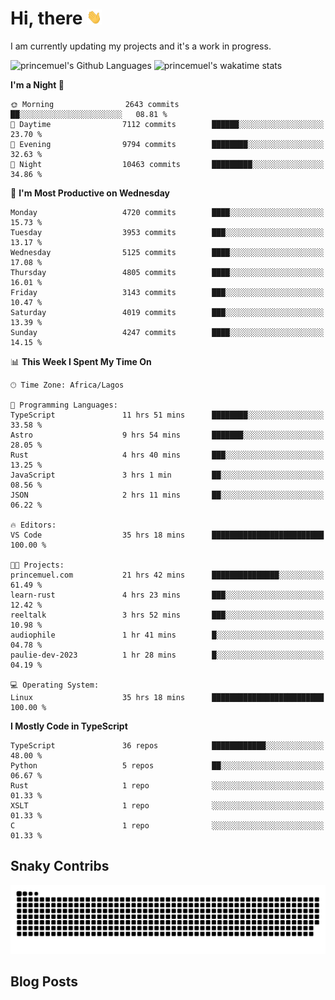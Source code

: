 # Hi, there <img src='/assets/wave.gif' alt='Just saying hello' width='24' height='24' />

<!--
**princemuel/princemuel** is a ✨ _special_ ✨ repository because its `README.md` (this file) appears on your GitHub profile.

Here are some ideas to get you started:

- 🔭 I’m currently working on ...
- 🌱 I’m currently learning ...
- 👯 I’m looking to collaborate on ...
- 🤔 I’m looking for help with ...
- 💬 Ask me about ...
- 📫 How to reach me: ...
- 😄 Pronouns: ...
- ⚡ Fun fact: ...
-->

I am currently updating my projects and it's a work in progress.

![princemuel's Github Languages](https://github-readme-stats.vercel.app/api/top-langs/?username=princemuel&text_color=586069&layout=compact&hide_border=true&title_color=0366d6&count_private=true&include_all_commits=true&theme=tokyonight&show_icons=true)
![princemuel's wakatime stats](https://github-readme-stats.vercel.app/api/wakatime?username=princemuel&text_color=586069&layout=compact&hide_border=true&title_color=0366d6&count_private=true&include_all_commits=true&theme=tokyonight&show_icons=true)

<!--START_SECTION:waka-->
**I'm a Night 🦉** 

```text
🌞 Morning                2643 commits        ██░░░░░░░░░░░░░░░░░░░░░░░   08.81 % 
🌆 Daytime                7112 commits        ██████░░░░░░░░░░░░░░░░░░░   23.70 % 
🌃 Evening                9794 commits        ████████░░░░░░░░░░░░░░░░░   32.63 % 
🌙 Night                  10463 commits       █████████░░░░░░░░░░░░░░░░   34.86 % 
```
📅 **I'm Most Productive on Wednesday** 

```text
Monday                   4720 commits        ████░░░░░░░░░░░░░░░░░░░░░   15.73 % 
Tuesday                  3953 commits        ███░░░░░░░░░░░░░░░░░░░░░░   13.17 % 
Wednesday                5125 commits        ████░░░░░░░░░░░░░░░░░░░░░   17.08 % 
Thursday                 4805 commits        ████░░░░░░░░░░░░░░░░░░░░░   16.01 % 
Friday                   3143 commits        ███░░░░░░░░░░░░░░░░░░░░░░   10.47 % 
Saturday                 4019 commits        ███░░░░░░░░░░░░░░░░░░░░░░   13.39 % 
Sunday                   4247 commits        ████░░░░░░░░░░░░░░░░░░░░░   14.15 % 
```


📊 **This Week I Spent My Time On** 

```text
🕑︎ Time Zone: Africa/Lagos

💬 Programming Languages: 
TypeScript               11 hrs 51 mins      ████████░░░░░░░░░░░░░░░░░   33.58 % 
Astro                    9 hrs 54 mins       ███████░░░░░░░░░░░░░░░░░░   28.05 % 
Rust                     4 hrs 40 mins       ███░░░░░░░░░░░░░░░░░░░░░░   13.25 % 
JavaScript               3 hrs 1 min         ██░░░░░░░░░░░░░░░░░░░░░░░   08.56 % 
JSON                     2 hrs 11 mins       ██░░░░░░░░░░░░░░░░░░░░░░░   06.22 % 

🔥 Editors: 
VS Code                  35 hrs 18 mins      █████████████████████████   100.00 % 

🐱‍💻 Projects: 
princemuel.com           21 hrs 42 mins      ███████████████░░░░░░░░░░   61.49 % 
learn-rust               4 hrs 23 mins       ███░░░░░░░░░░░░░░░░░░░░░░   12.42 % 
reeltalk                 3 hrs 52 mins       ███░░░░░░░░░░░░░░░░░░░░░░   10.98 % 
audiophile               1 hr 41 mins        █░░░░░░░░░░░░░░░░░░░░░░░░   04.78 % 
paulie-dev-2023          1 hr 28 mins        █░░░░░░░░░░░░░░░░░░░░░░░░   04.19 % 

💻 Operating System: 
Linux                    35 hrs 18 mins      █████████████████████████   100.00 % 
```

**I Mostly Code in TypeScript** 

```text
TypeScript               36 repos            ████████████░░░░░░░░░░░░░   48.00 % 
Python                   5 repos             ██░░░░░░░░░░░░░░░░░░░░░░░   06.67 % 
Rust                     1 repo              ░░░░░░░░░░░░░░░░░░░░░░░░░   01.33 % 
XSLT                     1 repo              ░░░░░░░░░░░░░░░░░░░░░░░░░   01.33 % 
C                        1 repo              ░░░░░░░░░░░░░░░░░░░░░░░░░   01.33 % 
```




<!--END_SECTION:waka-->

## Snaky Contribs

<img src='/assets/github-snake-dark.svg' alt='Snaky Contributions' />

## Blog Posts

<!-- BLOG-POST-LIST:START -->
<!-- BLOG-POST-LIST:END -->
